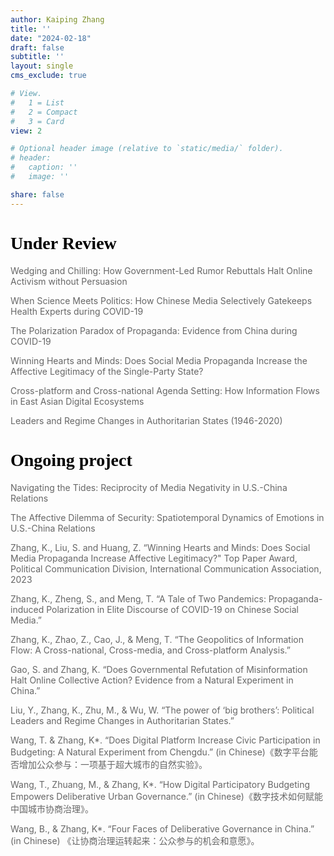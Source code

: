 ```yaml
---
author: Kaiping Zhang
title: ''
date: "2024-02-18"
draft: false
subtitle: ''
layout: single
cms_exclude: true

# View.
#   1 = List
#   2 = Compact
#   3 = Card
view: 2

# Optional header image (relative to `static/media/` folder).
# header:
#   caption: ''
#   image: ''

share: false
---
```


<style>
/* 修改 body 的文字颜色为 #666666 (深灰) */
body {
    color: #666666 !important;
}
</style>

# <span style="color:black;font-family:Times New Roman">**Under Review**</span>

Wedging and Chilling: How Government-Led Rumor Rebuttals Halt Online Activism without Persuasion 

When Science Meets Politics: How Chinese Media Selectively Gatekeeps Health Experts during COVID-19

The Polarization Paradox of Propaganda: Evidence from China during COVID-19

Winning Hearts and Minds: Does Social Media Propaganda Increase the Affective Legitimacy of the Single-Party State?

Cross-platform and Cross-national Agenda Setting: How Information Flows in East Asian Digital Ecosystems

Leaders and Regime Changes in Authoritarian States (1946-2020)

# <span style="color:black;font-family:Times New Roman">**Ongoing project**</span>
Navigating the Tides: Reciprocity of Media Negativity in U.S.-China Relations

The Affective Dilemma of Security: Spatiotemporal Dynamics of Emotions in U.S.-China Relations

Zhang, K., Liu, S. and Huang, Z. “Winning Hearts and Minds: Does Social Media Propaganda Increase Affective Legitimacy?" 
Top Paper Award, Political Communication Division, International Communication Association, 2023

Zhang, K., Zheng, S., and Meng, T. “A Tale of Two Pandemics: Propaganda-induced Polarization in Elite Discourse of COVID-19 on Chinese Social Media.” 

Zhang, K., Zhao, Z., Cao, J., & Meng, T. “The Geopolitics of Information Flow: A Cross-national, Cross-media, and Cross-platform Analysis.” 

Gao, S. and Zhang, K. “Does Governmental Refutation of Misinformation Halt Online Collective Action? Evidence from a Natural Experiment in China.” 

Liu, Y., Zhang, K., Zhu, M., & Wu, W. “The power of ‘big brothers’: Political Leaders and Regime Changes in Authoritarian States.”

Wang, T. & Zhang, K*. “Does Digital Platform Increase Civic Participation in Budgeting: A Natural Experiment from Chengdu.” (in Chinese)《数字平台能否增加公众参与：一项基于超大城市的自然实验》。

Wang, T., Zhuang, M., & Zhang, K*. “How Digital Participatory Budgeting Empowers Deliberative Urban Governance.” (in Chinese)《数字技术如何赋能中国城市协商治理》。

Wang, B., & Zhang, K*. “Four Faces of Deliberative Governance in China.” (in Chinese) 《让协商治理运转起来：公众参与的机会和意愿》。

